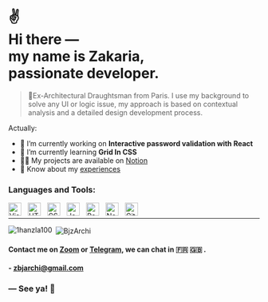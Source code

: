 
<h1>
 ✌<br>
  Hi there ― <br> 
  my name is Zakaria, <br> 
  passionate developer.
</h1>

<!-- ![Cover](https://github.com/BjzArchi/BjzArchi/blob/master/img/Notion-cover-folio5-dark-cut2.png) -->


> 📐Ex-Architectural Draughtsman from Paris.
> I use my background to solve any UI or logic issue,
> my approach is based on contextual analysis and a detailed design development process. 


Actually:

- 🔭 I’m currently working on **Interactive password validation with React**
- 🌱 I’m currently learning **Grid In CSS**
- 👨‍💻 My projects are available on [Notion](https://z4k8351.notion.site/Hey-I-m-Zakaria-18ccf0eeafe3401aa904ed1a301fc843)
- 📄 Know about my [experiences](https://s3.us-west-2.amazonaws.com/secure.notion-static.com/2a769225-5ac9-48f0-9243-8b5bd91e38c8/CV.pdf?X-Amz-Algorithm=AWS4-HMAC-SHA256&X-Amz-Credential=AKIAT73L2G45O3KS52Y5%2F20211006%2Fus-west-2%2Fs3%2Faws4_request&X-Amz-Date=20211006T093534Z&X-Amz-Expires=86400&X-Amz-Signature=75d97e8d82893d080f1a7e30d01903f3a8ca3c629ead7a6f3a96f2f63272e834&X-Amz-SignedHeaders=host&response-content-disposition=filename%20%3D%22CV.pdf%22)

### Languages and Tools:

[<img align="left" alt="Visual Studio Code" width="26px" src="https://cdn.jsdelivr.net/gh/devicons/devicon/icons/vscode/vscode-original.svg" style="padding-right:10px;" />][vscode]
[<img align="left" alt="HTML5" width="26px" src="https://cdn.jsdelivr.net/gh/devicons/devicon/icons/html5/html5-original.svg" style="padding-right:10px;" />][html]
[<img align="left" alt="CSS3" width="26px" src="https://cdn.jsdelivr.net/gh/devicons/devicon/icons/css3/css3-original.svg" style="padding-right:10px;" />][css]
[<img align="left" alt="JavaScript" width="26px" src="https://cdn.jsdelivr.net/gh/devicons/devicon/icons/javascript/javascript-original.svg" style="padding-right:10px;" />][js]
[<img align="left" alt="React" width="26px" src="https://cdn.jsdelivr.net/gh/devicons/devicon/icons/react/react-original.svg" style="padding-right:10px;" />][react]
[<img align="left" alt="Node.js" width="26px" src="https://cdn.jsdelivr.net/gh/devicons/devicon/icons/nodejs/nodejs-original.svg" style="padding-right:10px;" />][nodejs]
[<img align="left" alt="Git" width="26px" src="https://cdn.jsdelivr.net/gh/devicons/devicon/icons/git/git-original.svg" style="padding-right:10px;" />][git]

<br/>
<hr>

<p><img align="left" src="https://github-readme-stats.vercel.app/api/top-langs?username=BjzArchi&show_icons=true&locale=en&layout=compact" alt="1hanzla100" /></p>

<p>&nbsp;<img align="center" src="https://github-readme-stats.vercel.app/api?username=BjzArchi&show_icons=true&locale=en" alt="BjzArchi" /></p>

[html]: https://developer.mozilla.org/fr/docs/Web/HTML
[vscode]: https://code.visualstudio.com/
[css]: https://developer.mozilla.org/fr/docs/Web/CSS
[react]: https://reactjs.org/
[js]: https://developer.mozilla.org/fr/docs/Web/JavaScript
[nodejs]: https://nodejs.org/en/
[graphql]: https://graphql.org/
[git]: https://git-scm.com/


#### Contact me on [Zoom](https://calendly.com/zakaria-beji/20min?month=2022-04) or [Telegram](https://t.me/Zbj_archi), we can chat in 🇫🇷  🇬🇧  .
#### - **zbjarchi@gmail.com**

### ― See ya! 👋

<br>

